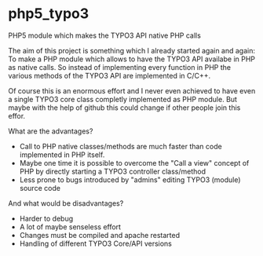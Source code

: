 php5_typo3
==========

PHP5 module which makes the TYPO3 API native PHP calls

The aim of this project is something which I already started again and again: To make a PHP module which allows
to have the TYPO3 API availabe in PHP as native calls. So instead of implementing every function in PHP the
various methods of the TYPO3 API are implemented in C/C++.

Of course this is an enormous effort and I never even achieved to have even a single TYPO3 core class completly
implemented as PHP module. But maybe with the help of github this could change if other people join this effor.

What are the advantages?
 * Call to PHP native classes/methods are much faster than code implemented in PHP itself.
 * Maybe one time it is possible to overcome the "Call a view" concept of PHP by directly starting a TYPO3 controller class/method
 * Less prone to bugs introduced by "admins" editing TYPO3 (module) source code

And what would be disadvantages?
 * Harder to debug
 * A lot of maybe senseless effort
 * Changes must be compiled and apache restarted
 * Handling of different TYPO3 Core/API versions
